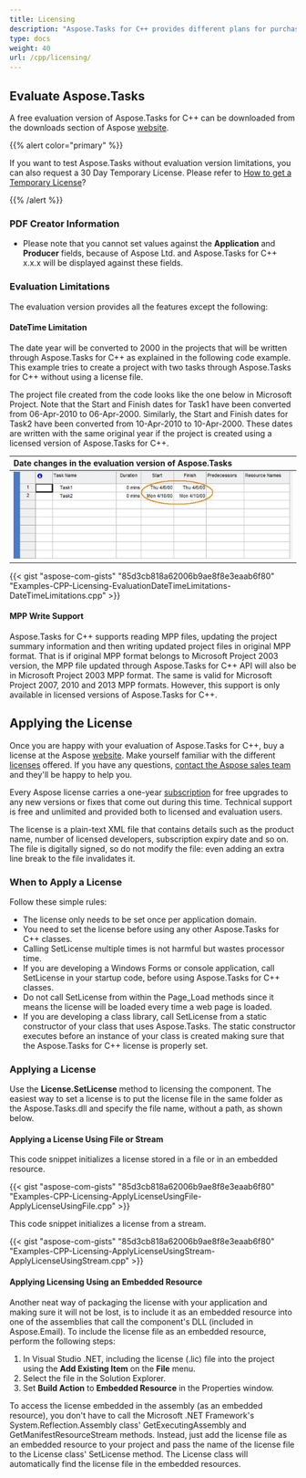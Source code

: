 ```yaml
---
title: Licensing
description: "Aspose.Tasks for C++ provides different plans for purchase or offers a Free Trial and a 30-day Temporary License for evaluation using Licensing policies."
type: docs
weight: 40
url: /cpp/licensing/
---
```


## **Evaluate Aspose.Tasks**
A free evaluation version of Aspose.Tasks for C++ can be downloaded from the downloads section of Aspose [website](https://downloads.aspose.com/tasks/cpp).

{{% alert color="primary" %}}

If you want to test Aspose.Tasks without evaluation version limitations, you can also request a 30 Day Temporary License. Please refer to [How to get a Temporary License](https://purchase.aspose.com/temporary-license)?

{{% /alert %}}

### **PDF Creator Information**
- Please note that you cannot set values against the **Application** and **Producer** fields, because of Aspose Ltd. and Aspose.Tasks for C++ x.x.x will be displayed against these fields.

### **Evaluation Limitations**
The evaluation version provides all the features except the following:

#### **DateTime Limitation**
The date year will be converted to 2000 in the projects that will be written through Aspose.Tasks for C++ as explained in the following code example. This example tries to create a project with two tasks through Aspose.Tasks for C++ without using a license file.

The project file created from the code looks like the one below in Microsoft Project. Note that the Start and Finish dates for Task1 have been converted from 06-Apr-2010 to 06-Apr-2000. Similarly, the Start and Finish dates for Task2 have been converted from 10-Apr-2010 to 10-Apr-2000. These dates are written with the same original year if the project is created using a licensed version of Aspose.Tasks for C++.

|**Date changes in the evaluation version of Aspose.Tasks**|
| :- |
|![reset task dates on evaluation version of Aspose.Tasks for C++](licensing_1.png)|

{{< gist "aspose-com-gists" "85d3cb818a62006b9ae8f8e3eaab6f80" "Examples-CPP-Licensing-EvaluationDateTimeLimitations-DateTimeLimitations.cpp" >}}

#### **MPP Write Support**
Aspose.Tasks for C++ supports reading MPP files, updating the project summary information and then writing updated project files in original MPP format. That is if original MPP format belongs to Microsoft Project 2003 version, the MPP file updated through Aspose.Tasks for C++ API will also be in Microsoft Project 2003 MPP format. The same is valid for Microsoft Project 2007, 2010 and 2013 MPP formats. However, this support is only available in licensed versions of Aspose.Tasks for C++.

## **Applying the License**
Once you are happy with your evaluation of Aspose.Tasks for C++, buy a license at the Aspose [website](https://purchase.aspose.com/buy). Make yourself familiar with the different [licenses](https://purchase.aspose.com/policies/license-types/) offered. If you have any questions, [contact the Aspose sales team](https://about.aspose.com/contact) and they'll be happy to help you.

Every Aspose license carries a one-year [subscription](https://purchase.aspose.com/policies/subscriptions) for free upgrades to any new versions or fixes that come out during this time. Technical support is free and unlimited and provided both to licensed and evaluation users.

The license is a plain-text XML file that contains details such as the product name, number of licensed developers, subscription expiry date and so on. The file is digitally signed, so do not modify the file: even adding an extra line break to the file invalidates it.

### **When to Apply a License**
Follow these simple rules:

- The license only needs to be set once per application domain.
- You need to set the license before using any other Aspose.Tasks for C++ classes.
- Calling SetLicense multiple times is not harmful but wastes processor time.
- If you are developing a Windows Forms or console application, call SetLicense in your startup code, before using Aspose.Tasks for C++ classes.
- Do not call SetLicense from within the Page_Load methods since it means the license will be loaded every time a web page is loaded.
- If you are developing a class library, call SetLicense from a static constructor of your class that uses Aspose.Tasks. The static constructor executes before an instance of your class is created making sure that the Aspose.Tasks for C++ license is properly set.

### **Applying a License**
Use the **License.SetLicense** method to licensing the component. The easiest way to set a license is to put the license file in the same folder as the Aspose.Tasks.dll and specify the file name, without a path, as shown below.

#### **Applying a License Using File or Stream**
This code snippet initializes a license stored in a file or in an embedded resource.

{{< gist "aspose-com-gists" "85d3cb818a62006b9ae8f8e3eaab6f80" "Examples-CPP-Licensing-ApplyLicenseUsingFile-ApplyLicenseUsingFile.cpp" >}}

This code snippet initializes a license from a stream.

{{< gist "aspose-com-gists" "85d3cb818a62006b9ae8f8e3eaab6f80" "Examples-CPP-Licensing-ApplyLicenseUsingStream-ApplyLicenseUsingStream.cpp" >}}

#### **Applying Licensing Using an Embedded Resource**
Another neat way of packaging the license with your application and making sure it will not be lost, is to include it as an embedded resource into one of the assemblies that call the component's DLL (included in Aspose.Email). To include the license file as an embedded resource, perform the following steps:

1. In Visual Studio .NET, including the license (.lic) file into the project using the **Add Existing Item** on the **File** menu.
2. Select the file in the Solution Explorer.
3. Set **Build Action** to **Embedded Resource** in the Properties window.

To access the license embedded in the assembly (as an embedded resource), you don't have to call the Microsoft .NET Framework's System.Reflection.Assembly class' GetExecutingAssembly and GetManifestResourceStream methods. Instead, just add the license file as an embedded resource to your project and pass the name of the license file to the License class' SetLicense method. The License class will automatically find the license file in the embedded resources.
